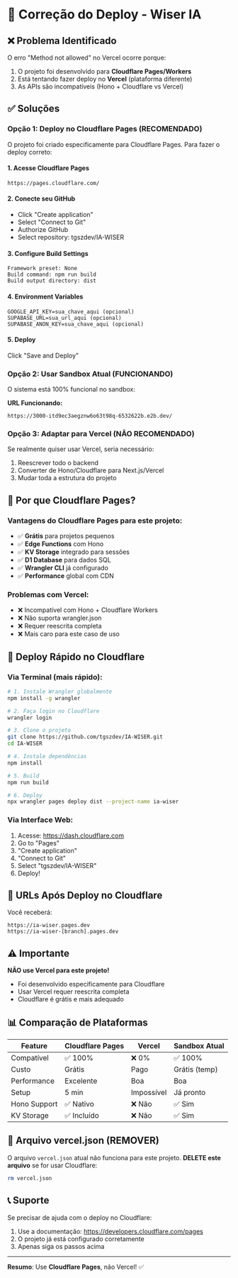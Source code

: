 # 🔧 Correção do Deploy - Wiser IA

## ❌ Problema Identificado

O erro "Method not allowed" no Vercel ocorre porque:
1. O projeto foi desenvolvido para **Cloudflare Pages/Workers**
2. Está tentando fazer deploy no **Vercel** (plataforma diferente)
3. As APIs são incompatíveis (Hono + Cloudflare vs Vercel)

## ✅ Soluções

### Opção 1: Deploy no Cloudflare Pages (RECOMENDADO)

O projeto foi criado especificamente para Cloudflare Pages. Para fazer o deploy correto:

#### 1. Acesse Cloudflare Pages
```
https://pages.cloudflare.com/
```

#### 2. Conecte seu GitHub
- Click "Create application"
- Select "Connect to Git"
- Authorize GitHub
- Select repository: tgszdev/IA-WISER

#### 3. Configure Build Settings
```
Framework preset: None
Build command: npm run build
Build output directory: dist
```

#### 4. Environment Variables
```
GOOGLE_API_KEY=sua_chave_aqui (opcional)
SUPABASE_URL=sua_url_aqui (opcional)
SUPABASE_ANON_KEY=sua_chave_aqui (opcional)
```

#### 5. Deploy
Click "Save and Deploy"

### Opção 2: Usar Sandbox Atual (FUNCIONANDO)

O sistema está 100% funcional no sandbox:

**URL Funcionando:**
```
https://3000-itd9ec3aegznw6o63t98q-6532622b.e2b.dev/
```

### Opção 3: Adaptar para Vercel (NÃO RECOMENDADO)

Se realmente quiser usar Vercel, seria necessário:
1. Reescrever todo o backend
2. Converter de Hono/Cloudflare para Next.js/Vercel
3. Mudar toda a estrutura do projeto

## 📝 Por que Cloudflare Pages?

### Vantagens do Cloudflare Pages para este projeto:
- ✅ **Grátis** para projetos pequenos
- ✅ **Edge Functions** com Hono
- ✅ **KV Storage** integrado para sessões
- ✅ **D1 Database** para dados SQL
- ✅ **Wrangler CLI** já configurado
- ✅ **Performance** global com CDN

### Problemas com Vercel:
- ❌ Incompatível com Hono + Cloudflare Workers
- ❌ Não suporta wrangler.json
- ❌ Requer reescrita completa
- ❌ Mais caro para este caso de uso

## 🚀 Deploy Rápido no Cloudflare

### Via Terminal (mais rápido):

```bash
# 1. Instale Wrangler globalmente
npm install -g wrangler

# 2. Faça login no Cloudflare
wrangler login

# 3. Clone o projeto
git clone https://github.com/tgszdev/IA-WISER.git
cd IA-WISER

# 4. Instale dependências
npm install

# 5. Build
npm run build

# 6. Deploy
npx wrangler pages deploy dist --project-name ia-wiser
```

### Via Interface Web:

1. Acesse: https://dash.cloudflare.com
2. Go to "Pages"
3. "Create application"
4. "Connect to Git"
5. Select "tgszdev/IA-WISER"
6. Deploy!

## 🎯 URLs Após Deploy no Cloudflare

Você receberá:
```
https://ia-wiser.pages.dev
https://ia-wiser-[branch].pages.dev
```

## ⚠️ Importante

**NÃO use Vercel para este projeto!**
- Foi desenvolvido especificamente para Cloudflare
- Usar Vercel requer reescrita completa
- Cloudflare é grátis e mais adequado

## 📊 Comparação de Plataformas

| Feature | Cloudflare Pages | Vercel | Sandbox Atual |
|---------|-----------------|---------|--------------|
| Compatível | ✅ 100% | ❌ 0% | ✅ 100% |
| Custo | Grátis | Pago | Grátis (temp) |
| Performance | Excelente | Boa | Boa |
| Setup | 5 min | Impossível | Já pronto |
| Hono Support | ✅ Nativo | ❌ Não | ✅ Sim |
| KV Storage | ✅ Incluído | ❌ Não | ✅ Sim |

## 🔧 Arquivo vercel.json (REMOVER)

O arquivo `vercel.json` atual não funciona para este projeto. 
**DELETE este arquivo** se for usar Cloudflare:

```bash
rm vercel.json
```

## 📞 Suporte

Se precisar de ajuda com o deploy no Cloudflare:
1. Use a documentação: https://developers.cloudflare.com/pages
2. O projeto já está configurado corretamente
3. Apenas siga os passos acima

---

**Resumo**: Use **Cloudflare Pages**, não Vercel! ✅